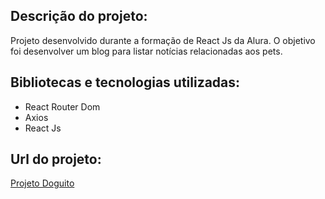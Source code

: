 ## Descrição do projeto:

Projeto desenvolvido durante a formação de React Js da Alura. O objetivo foi desenvolver um blog para listar notícias relacionadas aos pets.

## Bibliotecas e tecnologias utilizadas:

- React Router Dom
- Axios
- React Js

## Url do projeto:
[Projeto Doguito](https://blog-doguito-react.vercel.app)
